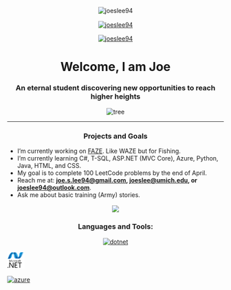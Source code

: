 <p align="center">  <img src=https://komarev.com/ghpvc/?username=joeslee94-flat-square alt="joeslee94" /> </p>
  
<p align="center">   <a href="https://linkedin.com/in/joeslee94" target="blank"><img align="center" src="https://img.shields.io/badge/-LinkedIn-blue?style=flat&logo=Linkedin&logoColor=white" alt="joeslee94"/></a> </p>
  
<p align="center">   <a href="https://leetcode.com/joeslee94/" target="blank"><img align="center" src="https://img.shields.io/badge/-LeetCode-orange?style=flat&logo=LeetCode&logoColor=black" alt="joeslee94"/></a> </p>

<h1 align="center">Welcome, I am Joe</h1>
<h3 align="center">An eternal student discovering new opportunities to reach higher heights</h3>

<p align="center"> <img src="https://bloomreviewsblog.files.wordpress.com/2016/12/laputa.jpg" alt="tree" width="1920" height="500"/>

<hr>

<h3 align="center">Projects and Goals</h3>

- I’m currently working on [FAZE](https://github.com/joeslee94/faze). Like WAZE but for Fishing.
- I’m currently learning C#, T-SQL, ASP.NET (MVC Core), Azure, Python, Java, HTML, and CSS.
- My goal is to complete 100 LeetCode problems by the end of April.
- Reach me at: **joe.s.lee94@gmail.com, joeslee@umich.edu, or joeslee94@outlook.com**.
- Ask me about basic training (Army) stories.

<p align = "center"><img width="60%" align="center" src="https://github-readme-stats.vercel.app/api?username=joeslee94&show_icons=true&theme=radical)"/></p>

<h3 align="center">Languages and Tools:</h3>

<p align="center"> 
  <a href="https://docs.microsoft.com/en-us/dotnet/csharp/" target="_blank"> <img src="https://seeklogo.com/images/C/c-sharp-c-logo-02F17714BA-seeklogo.com.png" alt="dotnet" width="40" height="40"/> </a>

  <a href="https://dotnet.microsoft.com/" target="_blank"> <img src="https://raw.githubusercontent.com/devicons/devicon/master/icons/dot-net/dot-net-original-wordmark.svg" alt="dotnet" width="40" height="40"/> </a>
   
  <a href="https://azure.microsoft.com/en-in/" target="_blank"> <img src="https://www.vectorlogo.zone/logos/microsoft_azure/microsoft_azure-icon.svg" alt="azure" width="40" height="40"/> </a>
</p>
